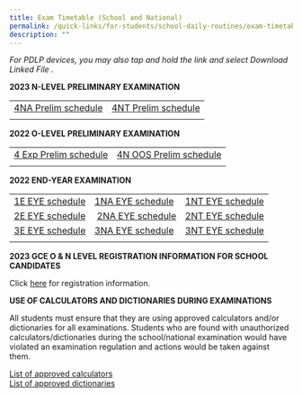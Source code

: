 ```yaml
---
title: Exam Timetable (School and National)
permalink: /quick-links/for-students/school-daily-routines/exam-timetable-school-national/
description: ""
---
```

_For PDLP devices, you may also tap and hold the link and select Download Linked File ._

**2023 N-LEVEL PRELIMINARY EXAMINATION**

| | | 
| -------- | -------- | 
| [4NA Prelim schedule](/files/2023%20n%20prelim%20timetable_4na%20(1).pdf) | [4NT Prelim schedule](/files/2023%20n%20prelim%20timetable_4nt.pdf) | 
| | |



**2022 O-LEVEL PRELIMINARY EXAMINATION**

| | | 
| -------- | -------- | 
| [4 Exp Prelim schedule](/files/2022%20O%20level%20Prelim%20Timetable_4E_Final_%20updated%2019%20Aug.pdf) | [4N OOS Prelim schedule](/files/2022%20O%20level%20Prelim%20Timetable_4N%20OOS_Final%20updated%2019%20Aug.pdf) | 
| | |


**2022 END-YEAR EXAMINATION**

| | | |
| -------- | -------- | -------- | 
| [1E EYE schedule](/files/EYE_1E_29%20Aug.pdf) | [1NA EYE schedule](/files/EYE_1NA_29%20Aug.pdf) | [1NT EYE schedule](/files/Updated%201NT%20EYE%20PG.pdf)  |
| [2E EYE schedule](/files/EYE_2E_29%20Aug.pdf) |&nbsp;[2NA EYE schedule](/files/EYE_2NA_29%20Aug.pdf) | [2NT EYE schedule](/files/Updated%202NT%20EYE%20PG.pdf) |
| [3E EYE schedule](/files/Updated%203E%20EYE%20PG.pdf) |[3NA EYE schedule](/files/Updated%203NA%20EYE%20PG.pdf) | [3NT EYE schedule ](/files/Updated%203NT%20EYE%20PG.pdf) |
| | | |

**2023 GCE O &amp; N LEVEL REGISTRATION INFORMATION FOR SCHOOL CANDIDATES**

Click [here](/files/2023_registration_information_for_school_candidates.pdf) for registration information.

**USE OF CALCULATORS AND DICTIONARIES DURING EXAMINATIONS**

All students must ensure that they are using approved calculators and/or dictionaries for all examinations. Students who are found with unauthorized calculators/dictionaries during the school/national examination would have violated an examination regulation and actions would be taken against them.  

[List of approved calculators](/files/2023%20guidelines_calculators.pdf)<br>
[List of approved dictionaries](/files/2023%20list_of_dictionaries_for_examination.pdf)